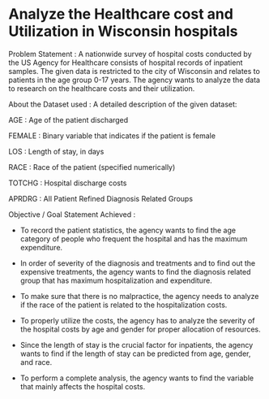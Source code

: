 # Analyze the Healthcare cost and Utilization in Wisconsin hospitals

Problem Statement : A nationwide survey of hospital costs conducted by the US Agency for Healthcare
consists of hospital records of inpatient samples. The given data is restricted to
the city of Wisconsin and relates to patients in the age group 0-17 years. The
agency wants to analyze the data to research on the healthcare costs and their
utilization. 

About the Dataset used : 
A detailed description of the given dataset: 

AGE : Age of the patient discharged

FEMALE : Binary variable that indicates if the patient is female

LOS : Length of stay, in days

RACE : Race of the patient (specified numerically)

TOTCHG : Hospital discharge costs

APRDRG : All Patient Refined Diagnosis Related Groups

Objective / Goal Statement Achieved : 

- To record the patient statistics, the agency wants to find the age category
of people who frequent the hospital and has the maximum expenditure.

- In order of severity of the diagnosis and treatments and to find out the
expensive treatments, the agency wants to find the diagnosis related group
that has maximum hospitalization and expenditure.

- To make sure that there is no malpractice, the agency needs to analyze if
the race of the patient is related to the hospitalization costs.

- To properly utilize the costs, the agency has to analyze the severity of the
hospital costs by age and gender for proper allocation of resources.

- Since the length of stay is the crucial factor for inpatients, the agency wants
to find if the length of stay can be predicted from age, gender, and race.

- To perform a complete analysis, the agency wants to find the variable that
mainly affects the hospital costs.
